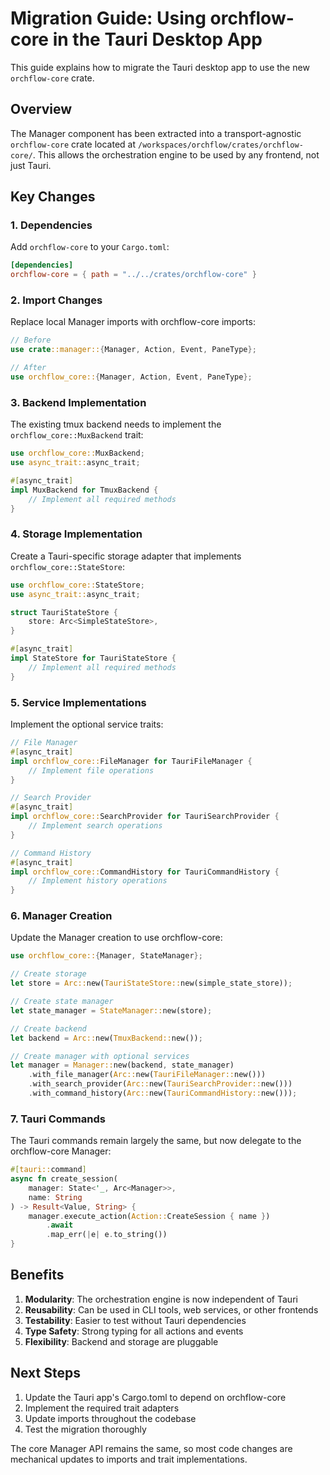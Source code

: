 # Migration Guide: Using orchflow-core in the Tauri Desktop App

This guide explains how to migrate the Tauri desktop app to use the new `orchflow-core` crate.

## Overview

The Manager component has been extracted into a transport-agnostic `orchflow-core` crate located at `/workspaces/orchflow/crates/orchflow-core/`. This allows the orchestration engine to be used by any frontend, not just Tauri.

## Key Changes

### 1. Dependencies

Add `orchflow-core` to your `Cargo.toml`:

```toml
[dependencies]
orchflow-core = { path = "../../crates/orchflow-core" }
```

### 2. Import Changes

Replace local Manager imports with orchflow-core imports:

```rust
// Before
use crate::manager::{Manager, Action, Event, PaneType};

// After
use orchflow_core::{Manager, Action, Event, PaneType};
```

### 3. Backend Implementation

The existing tmux backend needs to implement the `orchflow_core::MuxBackend` trait:

```rust
use orchflow_core::MuxBackend;
use async_trait::async_trait;

#[async_trait]
impl MuxBackend for TmuxBackend {
    // Implement all required methods
}
```

### 4. Storage Implementation

Create a Tauri-specific storage adapter that implements `orchflow_core::StateStore`:

```rust
use orchflow_core::StateStore;
use async_trait::async_trait;

struct TauriStateStore {
    store: Arc<SimpleStateStore>,
}

#[async_trait]
impl StateStore for TauriStateStore {
    // Implement all required methods
}
```

### 5. Service Implementations

Implement the optional service traits:

```rust
// File Manager
#[async_trait]
impl orchflow_core::FileManager for TauriFileManager {
    // Implement file operations
}

// Search Provider
#[async_trait]
impl orchflow_core::SearchProvider for TauriSearchProvider {
    // Implement search operations
}

// Command History
#[async_trait]
impl orchflow_core::CommandHistory for TauriCommandHistory {
    // Implement history operations
}
```

### 6. Manager Creation

Update the Manager creation to use orchflow-core:

```rust
use orchflow_core::{Manager, StateManager};

// Create storage
let store = Arc::new(TauriStateStore::new(simple_state_store));

// Create state manager
let state_manager = StateManager::new(store);

// Create backend
let backend = Arc::new(TmuxBackend::new());

// Create manager with optional services
let manager = Manager::new(backend, state_manager)
    .with_file_manager(Arc::new(TauriFileManager::new()))
    .with_search_provider(Arc::new(TauriSearchProvider::new()))
    .with_command_history(Arc::new(TauriCommandHistory::new()));
```

### 7. Tauri Commands

The Tauri commands remain largely the same, but now delegate to the orchflow-core Manager:

```rust
#[tauri::command]
async fn create_session(
    manager: State<'_, Arc<Manager>>,
    name: String
) -> Result<Value, String> {
    manager.execute_action(Action::CreateSession { name })
        .await
        .map_err(|e| e.to_string())
}
```

## Benefits

1. **Modularity**: The orchestration engine is now independent of Tauri
2. **Reusability**: Can be used in CLI tools, web services, or other frontends
3. **Testability**: Easier to test without Tauri dependencies
4. **Type Safety**: Strong typing for all actions and events
5. **Flexibility**: Backend and storage are pluggable

## Next Steps

1. Update the Tauri app's Cargo.toml to depend on orchflow-core
2. Implement the required trait adapters
3. Update imports throughout the codebase
4. Test the migration thoroughly

The core Manager API remains the same, so most code changes are mechanical updates to imports and trait implementations.